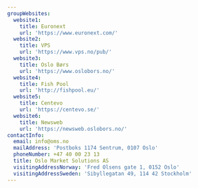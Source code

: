 ```yaml
---
groupWebsites:
  website1:
    title: Euronext
    url: 'https://www.euronext.com/'
  website2:
    title: VPS
    url: 'https://www.vps.no/pub/'
  website3:
    title: Oslo Børs
    url: 'https://www.oslobors.no/'
  website4:
    title: Fish Pool
    url: 'http://fishpool.eu/'
  website5:
    title: Centevo
    url: 'https://centevo.se/'
  website6:
    title: Newsweb
    url: 'https://newsweb.oslobors.no/'
contactInfo:
  email: info@oms.no
  mailAddress: 'Postboks 1174 Sentrum, 0107 Oslo'
  phoneNumber: +47 40 00 23 13
  title: Oslo Market Solutions AS
  visitingAddressNorway: 'Fred Olsens gate 1, 0152 Oslo'
  visitingAddressSweden: 'Sibyllegatan 49, 114 42 Stockholm'
---
```



